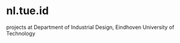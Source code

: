 nl.tue.id
=========

projects at Department of Industrial Design, Eindhoven University of Technology
